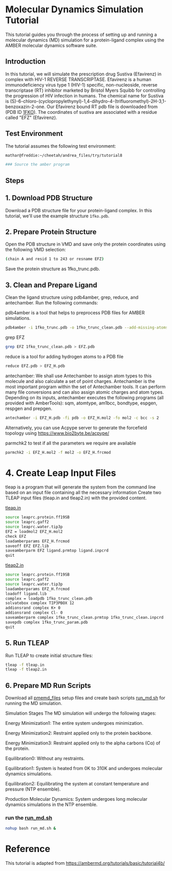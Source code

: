 # Molecular Dynamics Simulation Tutorial

This tutorial guides you through the process of setting up and running a molecular dynamics (MD) simulation for a protein-ligand complex using the AMBER molecular dynamics software suite.

## Introduction
In this tutorial, we will simulate the prescription drug Sustiva (Efavirenz) in complex with HIV-1 REVERSE TRANSCRIPTASE. Efavirenz is a human immunodeficiency virus type 1 (HIV-1) specific, non-nucleoside, reverse transcriptase (RT) inhibitor marketed by Bristol Myers Squibb for controlling the progression of HIV infection in humans.
The chemical name for Sustiva is  (S)-6-chloro-(cyclopropylethynyl)-1,4-dihydro-4-(trifluoromethyl)-2H-3,1-benzoxazin-2-one.
Our Efavirenz bound RT pdb file is downloaded from (PDB ID [1FKO](https://www.rcsb.org/structure/1FKO)). The coordinates of sustiva are associated with a residue called "EFZ" (Efavirenz).

## Test Environment
The tutorial assumes the following test environment:

```bash
mathar@freddie:~/cheetah/andrea_files/try/tutorial8 

### Source the amber program


```
## Steps

## 1. Download PDB Structure
Download a PDB structure file for your protein-ligand complex. In this tutorial, we'll use the example structure `1fko.pdb`.


## 2. Prepare Protein Structure
Open the PDB structure in VMD and save only the protein coordinates using the following VMD selection:
```bash
(chain A and resid 1 to 243 or resname EFZ)
```
Save the protein structure as 1fko_trunc.pdb.

## 3. Clean and Prepare Ligand
Clean the ligand structure using pdb4amber, grep, reduce, and antechamber. Run the following commands:

pdb4amber is a tool that helps to preprocess PDB files for AMBER simulations.
```bash
pdb4amber -i 1fko_trunc.pdb -o 1fko_trunc_clean.pdb --add-missing-atoms --no-reduce-db --most-populous
```


grep EFZ
```bash
grep EFZ 1fko_trunc_clean.pdb > EFZ.pdb
```


reduce is a tool for adding hydrogen atoms to a PDB file
```bash
reduce EFZ.pdb > EFZ_H.pdb
```
 antechamber: We shall use Antechamber to assign atom types to this molecule and also calculate a set of point charges. Antechamber is the most important program within the set of Antechamber tools. It can perform many file conversions and can also assign atomic charges and atom types. Depending on its inputs, antechamber executes the following programs (all provided with AmberTools): sqm, atomtype, am1bcc, bondtype, espgen, respgen and prepgen.
```bash
antechamber -i EFZ_H.pdb -fi pdb -o EFZ_H.mol2 -fo mol2 -c bcc -s 2
```
Alternatively, you can use Acpype server to generate the forcefield topology using https://www.bio2byte.be/acpype/

parmchk2 to test if all the parameters we require are available
```bash
parmchk2 -i EFZ_H.mol2 -f mol2 -o EFZ_H.frcmod
```
# 4. Create Leap Input Files
tleap is a program that will generate the system from the command line based on an input file containing all the necessary information Create two TLEAP input files (tleap.in and tleap2.in) with the provided content.

[tleap.in](tleap.in)
```bash
source leaprc.protein.ff19SB
source leaprc.gaff2
source leaprc.water.tip3p
EFZ = loadmol2 EFZ_H.mol2
check EFZ
loadamberparams EFZ_H.frcmod
saveoff EFZ EFZ.lib
saveamberparm EFZ ligand.prmtop ligand.inpcrd
quit
```
[tleap2.in](tleap2.in)
```bash
source leaprc.protein.ff19SB
source leaprc.gaff2
source leaprc.water.tip3p
loadamberparams EFZ_H.frcmod
loadoff ligand.lib
complex = loadpdb 1fko_trunc_clean.pdb
solvatebox complex TIP3PBOX 12
addionsrand complex K+ 0
addionsrand complex Cl- 0
saveamberparm complex 1fko_trunc_clean.prmtop 1fko_trunc_clean.inpcrd
savepdb complex 1fko_trunc_param.pdb
quit
```
## 5. Run TLEAP
Run TLEAP to create initial structure files:
```bash
tleap -f tleap.in
tleap -f tleap2.in
```
## 6. Prepare MD Run Scripts
Download all [pmemd_files](pmemd_files.zip) setup files and create bash scripts [run_md.sh](run_md.sh) for running the MD simulation.

Simulation Stages
The MD simulation will undergo the following stages:

Energy Minimization1: The entire system undergoes minimization.


Energy Minimization2: Restraint applied only to the protein backbone.


Energy Minimization3: Restraint applied only to the alpha carbons (Cα) of the protein.


Equilibration0: Without any restraints.


Equilibration1: System is heated from 0K to 310K and undergoes molecular dynamics simulations.


Equilibration2: Equilibrating the system at constant temperature and pressure (NTP ensemble).


Production Molecular Dynamics: System undergoes long molecular dynamics simulations in the NTP ensemble.


### run the [run_md.sh](run_md.sh)  
```bash 
nohup bash run_md.sh &
```

# Reference
This tutorial is adapted from https://ambermd.org/tutorials/basic/tutorial4b/









